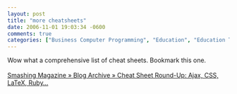 ```yaml
---
layout: post
title: "more cheatsheets"
date: 2006-11-01 19:03:34 -0600
comments: true
categories: ["Business Computer Programming", "Education", "Education Technology", "Programming"]
---
```

Wow what a comprehensive list of cheat sheets. Bookmark this one. <br /><br /><a href="http://www.smashingmagazine.com/2006/10/30/cheat-sheet-round-up-ajax-css-latex-ruby/">Smashing Magazine » Blog Archive » Cheat Sheet Round-Up: Ajax, CSS, LaTeX, Ruby…</a>
